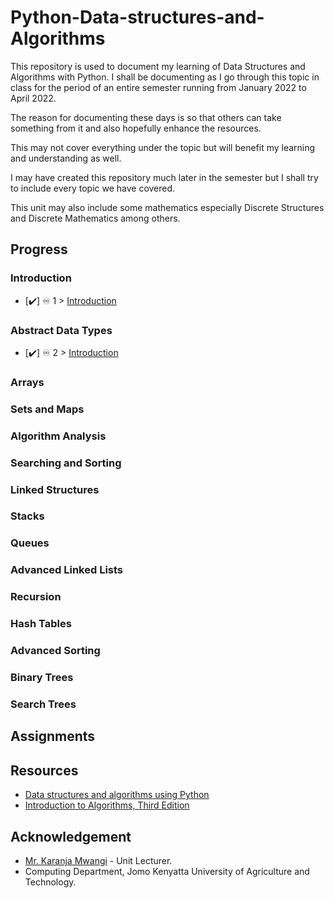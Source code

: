 # Python-Data-structures-and-Algorithms

This repository is used to document my learning of Data Structures and Algorithms with Python. I shall be documenting as I go through this topic in class for the period of an entire semester running from January 2022 to April 2022.

The reason for documenting these days is so that others can take something from it and also hopefully enhance the resources. 

This may not cover everything under the topic but will benefit my learning and understanding as well.

I may have created this repository much later in the semester but I shall try to include every topic we have covered.

This unit may also include some mathematics especially Discrete Structures and Discrete Mathematics among others.

## Progress 

### Introduction

- [✔️] ♾️ 1 > [Introduction]()

### Abstract Data Types
- [✔️] ♾️ 2 > [Introduction]()

### Arrays
### Sets and Maps
### Algorithm Analysis
### Searching and Sorting
### Linked Structures
### Stacks
### Queues
### Advanced Linked Lists
### Recursion
### Hash Tables
### Advanced Sorting
### Binary Trees
### Search Trees

## Assignments

## Resources
- [Data structures and algorithms using Python](https://lamitisasiwoguz.ijournalpapers.icu/data-structures-and-algorithms-using-python-book-5105zz.php)
- [Introduction to Algorithms, Third Edition](https://mitpress.mit.edu/books/introduction-algorithms-third-edition)

## Acknowledgement
- [Mr. Karanja Mwangi](mailto:mkaranja@icsit.jkuat.ac.ke) - Unit Lecturer.
- Computing Department, Jomo Kenyatta University of Agriculture and Technology.
